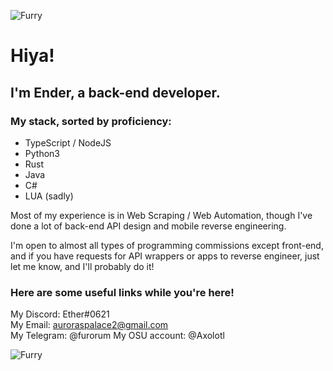 <p align="left"> <img src="https://komarev.com/ghpvc/?username=Furry" alt="Furry" /> </p>

# Hiya!

## I'm Ender, a back-end developer.

### My stack, sorted by proficiency:
- TypeScript / NodeJS
- Python3
- Rust
- Java
- C#
- LUA (sadly)

Most of my experience is in Web Scraping / Web Automation, though I've done a lot of back-end API design and mobile reverse engineering.

I'm open to almost all types of programming commissions except front-end, and if you have requests for API wrappers or apps to reverse engineer, just let me know, and I'll probably do it!

### Here are some useful links while you're here!
My Discord: Ether#0621<br>
My Email: auroraspalace2@gmail.com<br>
My Telegram: @furorum
My OSU account: @Axolotl

<img align="left" src="https://github-readme-stats.vercel.app/api/top-langs/?username=Furry&layout=compact&hide=html" alt="Furry" /></p>
